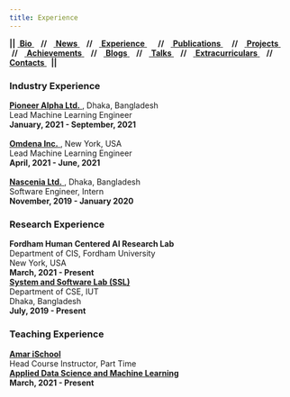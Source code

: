 ```yaml
---
title: Experience
---
```


<div class ="box">
    <b>||</b>&nbsp;<a href="#bio">                 <b>Bio</b>  </a> &nbsp; &nbsp;<b>//</b>&nbsp;
    &nbsp;<a href="#news">                <b>News</b> </a> &nbsp; &nbsp;<b>//</b>&nbsp;
    &nbsp;<a href="#experience">          <b>Experience</b> </a> &nbsp; &nbsp; &nbsp;<b>//</b>&nbsp;
    &nbsp;<a href="#publications">        <b>Publications</b> </a> &nbsp; &nbsp; <b>//</b>&nbsp;
    &nbsp;<a href="#projects">            <b>Projects</b> </a> &nbsp; &nbsp;<b>//</b>&nbsp;
    &nbsp;<a href="#achievements">        <b>Achievements</b> </a> &nbsp; &nbsp;<b>//</b>&nbsp;
    &nbsp;<a href="#blogs">               <b>Blogs</b> </a> &nbsp; &nbsp;<b>//</b>&nbsp;
    &nbsp;<a href="#talks">               <b>Talks</b>    </a> &nbsp; &nbsp;<b>//</b>&nbsp;
    &nbsp;<a href="#extracurriculars">    <b>Extracurriculars</b>    </a> &nbsp; &nbsp;<b>//</b>&nbsp;
    &nbsp;<a href="#contacts">            <b>Contacts</b> </a> &nbsp; <b>||</b>
</div>

<div class="doc-row">
  <div class="doc-column">
    <h3> Industry Experience </h3>
    <div class ="box">
        <a href="https://pioneeralpha.com/"> <b> Pioneer Alpha Ltd.</b> </a>, Dhaka, Bangladesh <br/>
        Lead Machine Learning Engineer <br/>
        <b>January, 2021 - September, 2021</b> <br/> <br/>
    </div>
    <div class ="box">
        <a href="https://omdena.com/"> <b> Omdena Inc.</b> </a>, New York, USA <br/>
        Lead Machine Learning Engineer <br/>
        <b>April, 2021 - June, 2021</b> <br/> <br/>
    </div>
    <div class ="box">
        <a href="https://nascenia.com/"> <b> Nascenia Ltd.</b> </a>, Dhaka, Bangladesh <br/>
        Software Engineer, Intern <br/>
        <b>November, 2019 - January 2020</b> <br/>
    </div>
  </div>
  
  <div class="doc-column">
    <h3> Research Experience </h3>
    <div class ="box">
        <b>Fordham Human Centered AI Research Lab</b><br/>
        Department of CIS, Fordham University <br/>
        New York, USA <br/>
        <b>March, 2021 - Present</b> <br/>
    </div>
    <div class ="box">
        <a href="https://cse.iutoic-dhaka.edu/ssl"> <b> System and Software Lab (SSL)</b> </a><br/>
        Department of CSE, IUT<br/> 
        Dhaka, Bangladesh <br/>
        <b>July, 2019 - Present</b> <br/>
    </div>
  </div>
  
  <div class="doc-column">
    <h3> Teaching Experience </h3>
    <div class ="box">
        <a href="https://amarischool.com/"> <b> Amar iSchool</b> </a><br/>
        Head Course Instructor, Part Time <br/>
        <a href="https://github.com/pioneerAlpha/ML_AiS_B1"> <b> Applied Data Science and Machine Learning</b> </a><br/>
        <b>March, 2021 - Present</b> <br/>
    </div>
  </div>
</div>